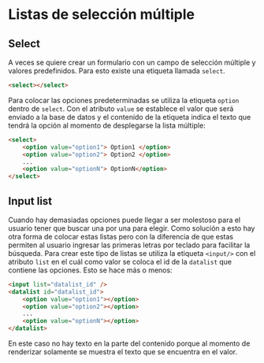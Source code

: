 # Listas de selección múltiple

## Select

A veces se quiere crear un formulario con un campo de selección múltiple y valores predefinidos. Para esto existe una etiqueta llamada `select`.

~~~html
<select></select>
~~~

Para colocar las opciones predeterminadas se utiliza la etiqueta `option` dentro de `select`. Con el atributo `value` se establece el valor que será enviado a la base de datos y el contenido de la etiqueta indica el texto que tendrá la opción al momento de desplegarse la lista múltiple:

~~~html
<select>
    <option value="option1"> Option1 </option>
    <option value="option2"> Option2 </option>
    ...
    <option value="optionN"> OptionN</option>
</select>
~~~

## Input list

Cuando hay demasiadas opciones puede llegar a ser molestoso para el usuario tener que buscar una por una para elegir. Como solución a esto hay otra forma de colocar estas listas pero con la diferencia de que estas permiten al usuario ingresar las primeras letras por teclado para facilitar la búsqueda. Para crear este tipo de listas se utiliza la etiqueta `<input/>` con el atributo `list` en el cuál como valor se coloca el id de la `datalist` que contiene las opciones. Esto se hace más o menos:

~~~html
<input list="datalist_id" />
<datalist id="datalist_id">
    <option value="option1"></option>
    <option value="option2"></option>
    ...
    <option value="optionN"></option>
</datalist>
~~~

En este caso no hay texto en la parte del contenido porque al momento de renderizar solamente se muestra el texto que se encuentra en el valor.
